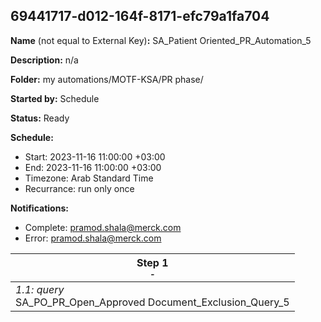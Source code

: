 ## 69441717-d012-164f-8171-efc79a1fa704

**Name** (not equal to External Key)**:** SA_Patient Oriented_PR_Automation_5

**Description:** n/a

**Folder:** my automations/MOTF-KSA/PR phase/

**Started by:** Schedule

**Status:** Ready

**Schedule:**

* Start: 2023-11-16 11:00:00 +03:00
* End: 2023-11-16 11:00:00 +03:00
* Timezone: Arab Standard Time
* Recurrance: run only once

**Notifications:**

* Complete: pramod.shala@merck.com
* Error: pramod.shala@merck.com

| Step 1<br>_<small>-</small>_ |
| --- |
| _1.1: query_<br>SA_PO_PR_Open_Approved Document_Exclusion_Query_5 |
